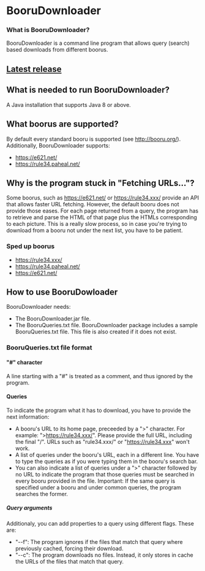 # BooruDownloader
### What is BooruDownloader?
BooruDownloader is a command line program that allows query (search) based downloads from different boorus.

## [Latest release](https://github.com/Jormii/BooruDownloader/releases/tag/v1.0)

## What is needed to run BooruDownloader?
A Java installation that supports Java 8 or above.

## What boorus are supported?
By default every standard booru is supported (see http://booru.org/).
Additionally, BooruDownloader supports:
- https://e621.net/
- https://rule34.paheal.net/

## Why is the program stuck in "Fetching URLs..."?
Some boorus, such as https://e621.net/ or https://rule34.xxx/ provide an API that allows faster URL fetching. However, the default booru does not provide those eases. For each page returned from a query, the program has to retrieve and parse the HTML of that page plus the HTMLs corresponding to each picture. This is a really slow process, so in case you're trying to download from a booru not under the next list, you have to be patient.
### Sped up boorus
- https://rule34.xxx/
- https://rule34.paheal.net/
- https://e621.net/

## How to use BooruDowloader
BooruDownloader needs:
- The BooruDownloader.jar file.
- The BooruQueries.txt file. BooruDownloader package includes a sample BooruQueries.txt file. This file is also created if it does not exist.

### BooruQueries.txt file format
#### "#" character
A line starting with a "#" is treated as a comment, and thus ignored by the program.

#### Queries
To indicate the program what it has to download, you have to provide the next information:
- A booru's URL to its home page, preceeded by a ">" character. For example: ">https://rule34.xxx/". Please provide the full URL, including the final "/". URLs such as "rule34.xxx/" or "https://rule34.xxx" won't work.
- A list of queries under the booru's URL, each in a different line. You have to type the queries as if you were typing them in the booru's search bar.
- You can also indicate a list of queries under a ">" character followed by no URL to indicate the program that those queries must be searched in every booru provided in the file. Important: If the same query is specified under a booru and under common queries, the program searches the former.

##### Query arguments
Additionaly, you can add properties to a query using different flags. These are:
- "--f": The program ignores if the files that match that query where previously cached, forcing their download.
- "--c": The program downloads no files. Instead, it only stores in cache the URLs of the files that match that query.
